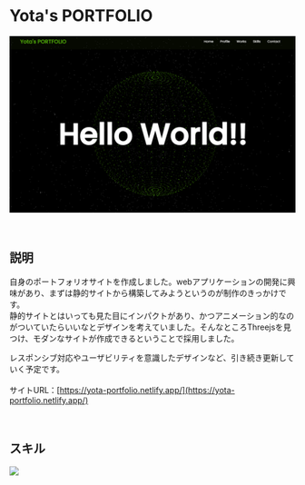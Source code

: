 # Yota's PORTFOLIO

![ポートフォリオ画像](/public/portfolio_sc.png)

<br>

## 説明
自身のポートフォリオサイトを作成しました。webアプリケーションの開発に興味があり、まずは静的サイトから構築してみようというのが制作のきっかけです。  
静的サイトとはいっても見た目にインパクトがあり、かつアニメーション的なのがついていたらいいなとデザインを考えていました。そんなところThreejsを見つけ、モダンなサイトが作成できるということで採用しました。

レスポンシブ対応やユーザビリティを意識したデザインなど、引き続き更新していく予定です。  
<br>
サイトURL：[https://yota-portfolio.netlify.app/](https://yota-portfolio.netlify.app/)

<br>

## スキル
<img src="https://skillicons.dev/icons?i=html,css,js,react,vite" />
